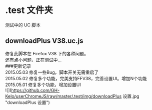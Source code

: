 .test 文件夹   
===================================  
测试中的 UC 脚本

downloadPlus V38.uc.js
----------------------------------- 
修复此脚本在 Firefox V38 下的各种问题。  
还有点小问题，正在测试中...  
###更新记录  
2015.05.03 修复一些Bug，脚本开关无需重启了  
2015.05.02 修复多个功能，完美支持FFV38，完善设置UI。增加N个功能  
2015.05.01 修复多个功能，增加设置UI  
![](https://github.com/GH-Kelo/userChromeJS/raw/master/.test/img/downloadPlus 设置.jpg "downloadPlus 设置")  

